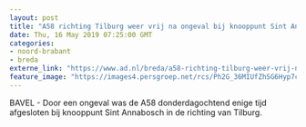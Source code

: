 ```yaml
---
layout: post
title: "A58 richting Tilburg weer vrij na ongeval bij knooppunt Sint Annabosch"
date: Thu, 16 May 2019 07:25:00 GMT
categories: 
- noord-brabant 
- breda 
externe_link: "https://www.ad.nl/breda/a58-richting-tilburg-weer-vrij-na-ongeval-bij-knooppunt-sint-annabosch~a0c3aec2/"
feature_image: "https://images4.persgroep.net/rcs/Ph2G_36MIUfZhSG6Hyp7cYriumE/diocontent/148502316/_fitwidth/400/?appId=21791a8992982cd8da851550a453bd7f&quality=0.7"
---
```


BAVEL - Door een ongeval was de A58 donderdagochtend enige tijd afgesloten bij knooppunt Sint Annabosch in de richting van Tilburg.

